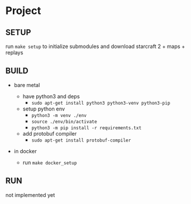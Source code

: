 # Project

## SETUP
run `make setup` to initialize submodules and download starcraft 2 + maps + replays

## BUILD
- bare metal
    - have python3 and deps
        - `sudo apt-get install python3 python3-venv python3-pip`
    - setup python env
        - `python3 -m venv ./env`
        - `source ./env/bin/activate`
        - `python3 -m pip install -r requirements.txt`
    - add protobuf compiler
        - `sudo apt-get install protobuf-compiler`

- in docker
    - run `make docker_setup`

## RUN
not implemented yet